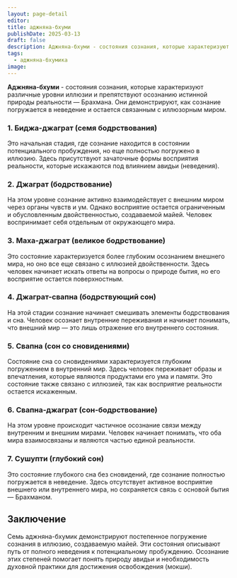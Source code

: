 ```yaml
---
layout: page-detail
editor: 
title: аджняна-бхуми
publishDate: 2025-03-13
draft: false
description: Аджняна-бхуми - состояния сознания, которые характеризуют различные уровни иллюзии и препятствуют осознанию истинной природы реальности — Брахмана. Они демонстрируют, как сознание погружается в неведение и остается связанным с иллюзорным миром.
tags:
  - аджняна-бхумика
image:
---
```

**Аджняна-бхуми** - состояния сознания, которые характеризуют различные уровни иллюзии и препятствуют осознанию истинной природы реальности — Брахмана. Они демонстрируют, как сознание погружается в неведение и остается связанным с иллюзорным миром.

### 1. Биджа-джаграт (семя бодрствования)

Это начальная стадия, где сознание находится в состоянии потенциального пробуждения, но еще полностью погружено в иллюзию. Здесь присутствуют зачаточные формы восприятия реальности, которые искажаются под влиянием авидьи (неведения).

### 2. Джаграт (бодрствование)

На этом уровне сознание активно взаимодействует с внешним миром через органы чувств и ум. Однако восприятие остается ограниченным и обусловленным двойственностью, создаваемой майей. Человек воспринимает себя отдельным от окружающего мира.

### 3. Маха-джаграт (великое бодрствование)

Это состояние характеризуется более глубоким осознанием внешнего мира, но оно все еще связано с иллюзией двойственности. Здесь человек начинает искать ответы на вопросы о природе бытия, но его восприятие остается поверхностным.

### 4. Джаграт-свапна (бодрствующий сон)

На этой стадии сознание начинает смешивать элементы бодрствования и сна. Человек осознает внутренние переживания и начинает понимать, что внешний мир — это лишь отражение его внутреннего состояния.

### 5. Свапна (сон со сновидениями)

Состояние сна со сновидениями характеризуется глубоким погружением в внутренний мир. Здесь человек переживает образы и впечатления, которые являются продуктами его ума и памяти. Это состояние также связано с иллюзией, так как восприятие реальности остается искаженным.

### 6. Свапна-джаграт (сон-бодрствование)

На этом уровне происходит частичное осознание связи между внутренним и внешним мирами. Человек начинает понимать, что оба мира взаимосвязаны и являются частью единой реальности.

### 7. Сушупти (глубокий сон)

Это состояние глубокого сна без сновидений, где сознание полностью погружается в неведение. Здесь отсутствует активное восприятие внешнего или внутреннего мира, но сохраняется связь с основой бытия — Брахманом.

## Заключение

Семь аджняна-бхумик демонстрируют постепенное погружение сознания в иллюзию, создаваемую майей. Эти состояния описывают путь от полного неведения к потенциальному пробуждению. Осознание этих степеней помогает понять природу авидьи и необходимость духовной практики для достижения освобождения (мокши).